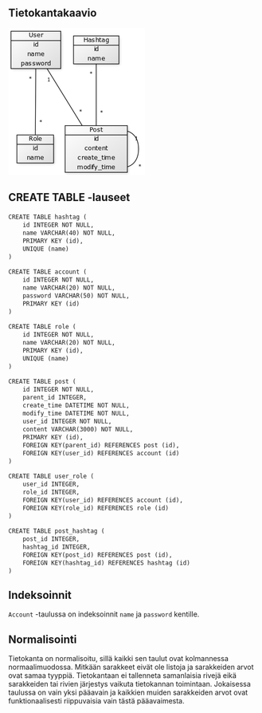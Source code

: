 ## Tietokantakaavio

![Tietokantakaavio](tietokantakaavio.png)

## CREATE TABLE -lauseet

```
CREATE TABLE hashtag (
	id INTEGER NOT NULL, 
	name VARCHAR(40) NOT NULL, 
	PRIMARY KEY (id), 
	UNIQUE (name)
)
```

```
CREATE TABLE account (
	id INTEGER NOT NULL, 
	name VARCHAR(20) NOT NULL, 
	password VARCHAR(50) NOT NULL, 
	PRIMARY KEY (id)
)
```

```
CREATE TABLE role (
	id INTEGER NOT NULL, 
	name VARCHAR(20) NOT NULL, 
	PRIMARY KEY (id), 
	UNIQUE (name)
)
```

```
CREATE TABLE post (
	id INTEGER NOT NULL, 
	parent_id INTEGER, 
	create_time DATETIME NOT NULL, 
	modify_time DATETIME NOT NULL, 
	user_id INTEGER NOT NULL, 
	content VARCHAR(3000) NOT NULL, 
	PRIMARY KEY (id), 
	FOREIGN KEY(parent_id) REFERENCES post (id), 
	FOREIGN KEY(user_id) REFERENCES account (id)
)
```

```
CREATE TABLE user_role (
	user_id INTEGER, 
	role_id INTEGER, 
	FOREIGN KEY(user_id) REFERENCES account (id), 
	FOREIGN KEY(role_id) REFERENCES role (id)
)
```

```
CREATE TABLE post_hashtag (
	post_id INTEGER, 
	hashtag_id INTEGER, 
	FOREIGN KEY(post_id) REFERENCES post (id), 
	FOREIGN KEY(hashtag_id) REFERENCES hashtag (id)
)
```

## Indeksoinnit

`Account` -taulussa on indeksoinnit `name` ja `password` kentille.

## Normalisointi

Tietokanta on normalisoitu, sillä kaikki sen taulut ovat kolmannessa normaalimuodossa. Mitkään 
sarakkeet eivät ole listoja ja sarakkeiden arvot ovat samaa tyyppiä. Tietokantaan ei tallenneta 
samanlaisia rivejä eikä sarakkeiden tai rivien järjestys vaikuta tietokannan toimintaan. 
Jokaisessa taulussa on vain yksi pääavain ja kaikkien muiden sarakkeiden arvot ovat 
funktionaalisesti riippuvaisia vain tästä pääavaimesta.
